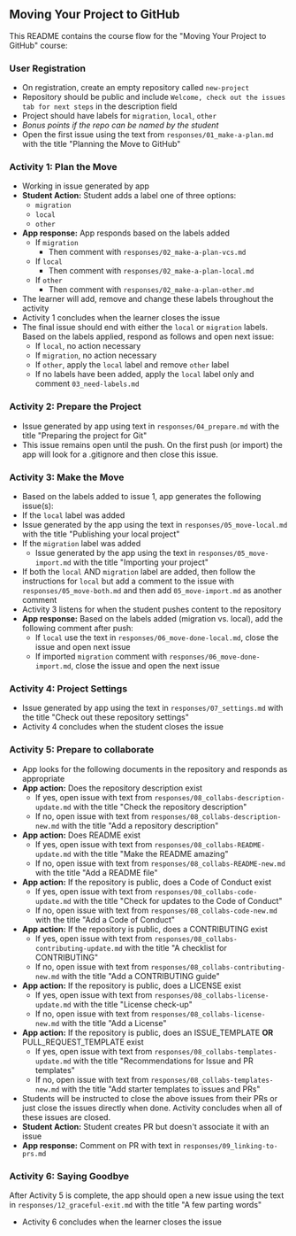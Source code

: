 ## Moving Your Project to GitHub

This README contains the course flow for the "Moving Your Project to GitHub" course:

### User Registration

- On registration, create an empty repository called `new-project`
- Repository should be public and include `Welcome, check out the issues tab for next steps` in the description field
- Project should have labels for `migration`, `local`, `other`
- _Bonus points if the repo can be named by the student_
- Open the first issue using the text from `responses/01_make-a-plan.md` with the title "Planning the Move to GitHub"

###  Activity 1: Plan the Move

- Working in issue generated by app
- **Student Action:** Student adds a label one of three options:
  - `migration`
  - `local`
  - `other`
- **App response:** App responds based on the labels added
  - If `migration`
    - Then comment with `responses/02_make-a-plan-vcs.md`
  - If `local`
    - Then comment with  `responses/02_make-a-plan-local.md`
  - If `other`
    - Then comment with `responses/02_make-a-plan-other.md`
- The learner will add, remove and change these labels throughout the activity
- Activity 1 concludes when the learner closes the issue
- The final issue should end with either the `local` or `migration` labels. Based on the labels applied, respond as follows and open next issue:
  - If `local`, no action necessary
  - If `migration`, no action necessary
  - If `other`, apply the `local` label and remove `other` label
  - If no labels have been added, apply the `local` label only and comment `03_need-labels.md`

### Activity 2: Prepare the Project
- Issue generated by app using text in `responses/04_prepare.md` with the title "Preparing the project for Git"
- This issue remains open until the push. On the first push (or import) the app will look for a .gitignore and then close this issue.

### Activity 3: Make the Move

- Based on the labels added to issue 1, app generates the  following issue(s):
- If the `local` label was added
 - Issue generated by the app using the text in `responses/05_move-local.md` with the title "Publishing your local project"
- If the `migration` label was added
  -  Issue generated by the app using the text in `responses/05_move-import.md` with the title "Importing your project"
- If both the `local` AND `migration` label are added, then follow the instructions for `local` but add a comment to the issue with  `responses/05_move-both.md` and then add `05_move-import.md` as another comment
- Activity 3 listens for when the student pushes content to the repository
- **App response:** Based on the labels added (migration vs. local), add the following comment after push:
  - If `local` use the text in `responses/06_move-done-local.md`, close the issue and open next issue
  - If imported `migration` comment with `responses/06_move-done-import.md`, close the issue and open the next issue

### Activity 4: Project Settings

- Issue generated by app using the text in `responses/07_settings.md` with the title "Check out these repository settings"
- Activity 4 concludes when the student closes the issue

### Activity 5: Prepare to collaborate

- App looks for the following documents in the repository and responds as appropriate
- **App action:** Does the repository description exist
  - If yes, open issue with text from `responses/08_collabs-description-update.md` with the title "Check the repository description"
  - If no, open issue with text from `responses/08_collabs-description-new.md` with the title "Add a repository description"
- **App action:** Does README exist
  - If yes, open issue with text from `responses/08_collabs-README-update.md` with the title "Make the README amazing"
  - If no, open issue with text from `responses/08_collabs-README-new.md` with the title "Add a README file"
- **App action:** If the repository is public, does a Code of Conduct exist
  - If yes, open issue with text from `responses/08_collabs-code-update.md` with the title "Check for updates to the Code of Conduct"
  - If no, open issue with text from `responses/08_collabs-code-new.md` with  the title "Add a Code of Conduct"
- **App action:** If the repository is public, does a CONTRIBUTING exist
  - If yes, open issue with text from `responses/08_collabs-contributing-update.md` with the title "A checklist for CONTRIBUTING"
  - If no, open issue with text from `responses/08_collabs-contributing-new.md` with the title "Add a CONTRIBUTING guide"
- **App action:** If the repository is public, does a LICENSE exist
  - If yes, open issue with text from `responses/08_collabs-license-update.md` with the title "License check-up"
  - If no, open issue with text from `responses/08_collabs-license-new.md` with the title "Add a License"
- **App action:** If the repository is public, does an ISSUE_TEMPLATE **OR** PULL_REQUEST_TEMPLATE exist
  - If yes, open issue with text from `responses/08_collabs-templates-update.md` with the title "Recommendations for Issue and PR templates"
  - If no, open issue with text from `responses/08_collabs-templates-new.md` with the title "Add starter templates to issues and PRs"
- Students will be instructed to close the above issues from their PRs or just close the issues directly when done. Activity concludes when all of these issues are closed.
- **Student Action:** Student creates PR but doesn't associate it with an issue
- **App response:** Comment on PR with text in `responses/09_linking-to-prs.md`

### Activity 6: Saying Goodbye

After Activity 5 is complete, the app should open a new issue using the text in `responses/12_graceful-exit.md` with the title "A few parting words"
- Activity 6 concludes when the learner closes the issue

